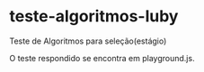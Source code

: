 # teste-algoritmos-luby
Teste de Algoritmos para seleção(estágio)

O teste respondido se encontra em playground.js.
